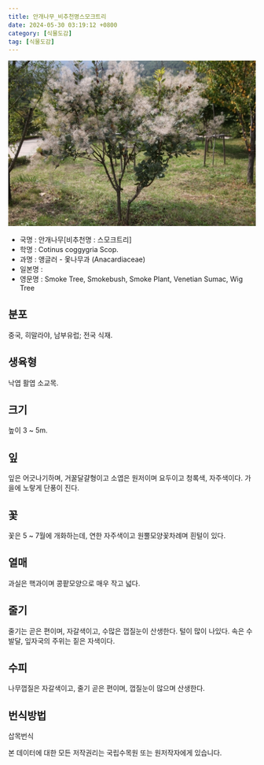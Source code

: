 ```yaml
---
title: 안개나무_비추천명스모크트리
date: 2024-05-30 03:19:12 +0800
category: [식물도감]
tag: [식물도감]
---
```




![안개나무[비추천명 : 스모크트리]](/assets/img/fileUpload/plants/basic/Anacardiaceae/Cotinus/17041/17041_4_th2.JPG)
- 국명 : 안개나무[비추천명 : 스모크트리]
- 학명 : Cotinus coggygria Scop.
- 과명 : 앵글러 - 옻나무과 (Anacardiaceae)
- 일본명 : 
- 영문명 : Smoke Tree, Smokebush, Smoke Plant, Venetian Sumac, Wig Tree


## 분포
중국, 히말라야, 남부유럽; 전국 식재.
## 생육형
낙엽 활엽 소교목. 
## 크기
높이 3 ~ 5m.
## 잎
잎은 어긋나기하며, 거꿀달걀형이고 소엽은 원저이며 요두이고 청록색, 자주색이다.  가을에 노랗게 단풍이 진다.
## 꽃
꽃은 5 ~ 7월에 개화하는데, 연한 자주색이고 원뿔모양꽃차례며 흰털이 있다.
## 열매
과실은 핵과이며 콩팥모양으로 매우 작고 넓다.
## 줄기
줄기는 곧은 편이며, 자갈색이고, 수많은 껍질눈이 산생한다. 털이 많이 나있다. 속은 수발달, 잎자국의 주위는 짙은 자색이다.
## 수피
나무껍질은 자갈색이고, 줄기 곧은 편이며, 껍질눈이 많으며 산생한다.
## 번식방법
삽목번식






본 데이터에 대한 모든 저작권리는 국립수목원 또는 원저작자에게 있습니다.
